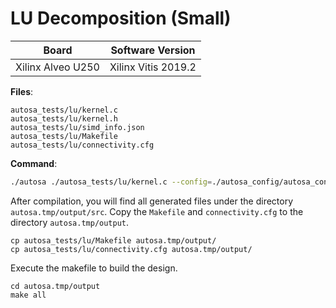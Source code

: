 # LU Decomposition (Small)

Board        | Software Version
-------------|-----------------
Xilinx Alveo U250 | Xilinx Vitis 2019.2

__Files__:
```
autosa_tests/lu/kernel.c
autosa_tests/lu/kernel.h
autosa_tests/lu/simd_info.json
autosa_tests/lu/Makefile
autosa_tests/lu/connectivity.cfg
```

__Command__:
```bash
./autosa ./autosa_tests/lu/kernel.c --config=./autosa_config/autosa_config.json --target=autosa_hls_c --output-dir=./autosa.tmp/output --sa-sizes="{kernel[]->space_time[3];kernel[]->array_part[-1,-1,-1];kernel[]->latency[]}" --simd-info=./autosa_tests/lu/simd_info.json --use-cplusplus-template --no-reschedule --live-range-reordering
```

After compilation, you will find all generated files under the directory `autosa.tmp/output/src`. Copy the `Makefile` and `connectivity.cfg` to the directory `autosa.tmp/output`.

```
cp autosa_tests/lu/Makefile autosa.tmp/output/
cp autosa_tests/lu/connectivity.cfg autosa.tmp/output/
```

Execute the makefile to build the design.

```
cd autosa.tmp/output
make all
```